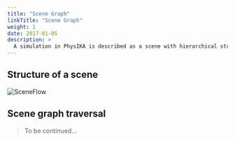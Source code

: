 ```yaml
---
title: "Scene Graph"
linkTitle: "Scene Graph"
weight: 1
date: 2017-01-05
description: >
  A simulation in PhysIKA is described as a scene with hierarchical structures. This scene is composed of nodes organized as a **Directed Acyclic Graph** (DAG).
---
```


## Structure of a scene
![SceneFlow](./scenegraph/sceneflow.jpg)


## Scene graph traversal

> To be continued...
